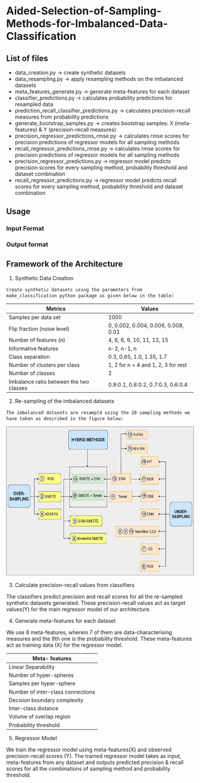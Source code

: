# Aided-Selection-of-Sampling-Methods-for-Imbalanced-Data-Classification



## List of files
* data_creation.py -> create synthetic datasets
* data_resampling.py -> apply resampling methods on the imbalanced datasets
* meta_features_generate.py -> generate meta-features for each dataset
* classifier_predictions.py -> calculates probability predictions for resampled data
* prediction_recall_classifier_predictions.py -> calculates precision-recall measures from probability predictions
* generate_bootstrap_samples.py -> creates bootstrap samples: X (meta-features) & Y (precision-recall measures)
* precision_regressor_predictions_rmse.py -> calculates rmse scores for precision predictions of regressor models for all sampling methods
* recall_regressor_predictions_rmse.py -> calculates rmse scores for precision predictions of regressor models for all sampling methods
* precision_regressor_predictions.py -> regressor model predicts precision scores for every sampling method, probability threshold and dataset combination
* recall_regressor_predictions.py -> regressor model predicts recall scores for every sampling method, probability threshold and dataset combination

## Usage

### Input Format

### Output format



## Framework of the Architecture

1.  Synthetic Data Creation

```
Create synthetic datasets using the parameters from make_classification python package as given below in the table: 
```
<center>

Metrics | Values |
--- | --- | 
 Samples per data set   | 1000  | 
 Flip fraction (noise level) | 0, 0.002, 0.004, 0.006, 0.008, 0.01 |  
 Number of features (n)  | 4, 6, 8, 9, 10, 11, 13, 15 | 
 Informative features | n-2, n-1, n  |
 Class separation | 0.3, 0.65, 1.0, 1.35, 1.7 |
 Number of clusters per class | 1, 2 for n = 4 and 1, 2, 3 for rest |
 Number of classes | 2|
 Imbalance ratio between the two classes | 0.9:0.1, 0.8:0.2, 0.7:0.3, 0.6:0.4 |
 
</center>
 
 2.  Re-sampling of the imbalanced datasets
 
 ```
 The imbalanced datasets are resampld using the 20 sampling methods we have taken as described in the figure below:

 ```
 
 <img src="Sampling_methods_draft10.jpg" height="400" width="600">
 
 3. Calculate precision-recall values from classifiers 
 
 
 The classifiers predict precision and recall scores for all the re-sampled synthetic datasets generated. These precision-recall values act as target values(Y) for the main regressor model of our architecture.
 
 
 
 4. Generate meta-features for each dataset
 
 
 We use 8 meta-features, wherein 7 of them are data-characterising measures and the 8th one is the probability threshold. These meta-features act as training data (X) for the regressor model.
 


<center>
 
Meta- features | 
--- |  
Linear Separability |
Number of hyper-spheres |
Samples per hyper-sphere |
Number of inter-class connections |
Decision boundary complexity  |
Inter-class distance |
Volume of overlap region |
Probability threshold |

</center>
 
5. Regressor Model

We train the regressor model using meta-features(X) and observed precision-recall scores (Y). The trained regressor model takes as input, meta-features from any dataset and outputs predicted precision & recall scores for all the combinations of sampling method and probability threshold.

